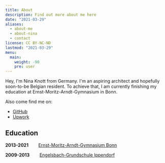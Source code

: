 ```yaml
---
title: About
description: Find out more about me here
date: "2021-03-29"
aliases:
  - about-me
  - about-nina
  - contact
license: CC BY-NC-ND
lastmod: "2021-03-29"
menu:
  main:
    weight: -90
    pre: user
---
```


Hey, I'm Nina Knott from Germany. I'm an aspiring architect and hopefully soon-to-be Belgian resident. To achieve that, I am currently finishing my education at Ernst-Moritz-Arndt-Gymnasium in Bonn.

Also come find me on:
- [GitHub](https://github.com/nknott)
- [Upwork](https://www.upwork.com/o/profiles/users/~0199d736dbc4842c0e/)

## Education
**2013-2021** &nbsp;&nbsp;&nbsp;&nbsp;&nbsp;&nbsp; [Ernst-Moritz-Arndt-Gymnasium Bonn](https://www.ema-bonn.de/)

**2009-2013** &nbsp;&nbsp;&nbsp;&nbsp;&nbsp;&nbsp; [Engelsbach-Grundschule Ippendorf](https://www.engelsbachschule.de/)

